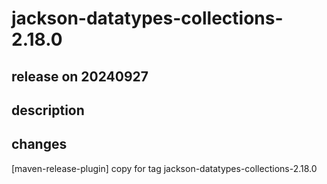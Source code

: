 # jackson-datatypes-collections-2.18.0

## release on 20240927

## description

## changes

[maven-release-plugin] copy for tag jackson-datatypes-collections-2.18.0

